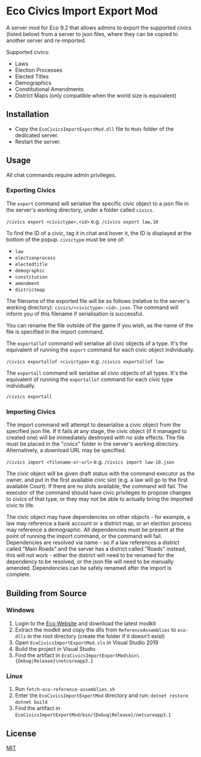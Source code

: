 # Eco Civics Import Export Mod
A server mod for Eco 9.2 that allows admins to export the supported civics (listed below) from a server to json files, where they can be copied to another server and re-imported.

Supported civics:
- Laws
- Election Processes
- Elected Titles
- Demographics
- Constitutional Amendments
- District Maps (only compatible when the world size is equivalent)

## Installation

- Copy the `EcoCivicsImportExportMod.dll` file to `Mods` folder of the dedicated server.
- Restart the server.

## Usage

All chat commands require admin privileges.

### Exporting Civics
The `export` command will serialise the specific civic object to a json file in the server's working directory, under a folder called `civics`.

`/civics export <civictype>,<id>`
e.g. `/civics export law,10`

To find the ID of a civic, tag it in chat and hover it, the ID is displayed at the bottom of the popup.
`civictype` must be one of:
- `law`
- `electionprocess`
- `electedtitle`
- `demographic`
- `constitution`
- `amendment`
- `districtmap`

The filename of the exported file will be as follows (relative to the server's working directory): `civics/<civictype>-<id>.json`. The command will inform you of this filename if serialisation is successful.

You can rename the file outside of the game if you wish, as the name of the file is specified in the import command.

The `exportallof` command will serialise all civic objects of a type. It's the equivalent of running the `export` command for each civic object individually.

`/civics exportallof <civictype>`
e.g. `/civics exportallof law`

The `exportall` command will serialise all civic objects of all types. It's the equivalent of running the `exportallof` command for each civic type individually.

`/civics exportall`

### Importing Civics
The import command will attempt to deserialise a civic object from the specified json file. If it fails at any stage, the civic object (if it managed to created one) will be immediately destroyed with no side effects. The file must be placed in the "civics" folder in the server's working directory. Alternatively, a download URL may be specified.

`/civics import <filename-or-url>`
e.g. `/civics import law-10.json`

The civic object will be given draft status with the command executor as the owner, and put in the first available civic slot (e.g. a law will go to the first available Court). If there are no slots available, the command will fail. The executor of the command should have civic privileges to propose changes to civics of that type, or they may not be able to actually bring the imported civic to life.

The civic object may have dependencies on other objects - for example, a law may reference a bank account or a district map, or an election process may reference a demographic. All dependencies must be present at the point of running the import command, or the command will fail. Dependencies are resolved via name - so if a law references a district called "Main Roads" and the server has a district called "Roads" instead, this will not work - either the district will need to be renamed for the dependency to be resolved, or the json file will need to be manually amended. Dependencies can be safely renamed after the import is complete.

## Building from Source

### Windows

1. Login to the [Eco Website](https://play.eco/) and download the latest modkit
2. Extract the modkit and copy the dlls from `ReferenceAssemblies` to `eco-dlls` in the root directory (create the folder if it doesn't exist)
3. Open `EcoCivicsImportExportMod.sln` in Visual Studio 2019
4. Build the project in Visual Studio
5. Find the artifact in `EcoCivicsImportExportMod\bin\{Debug|Release}\netcoreapp3.1`

### Linux

1. Run `fetch-eco-reference-assemblies.sh`
2. Enter the `EcoCivicsImportExportMod` directory and run:
`dotnet restore`
`dotnet build`
3. Find the artifact in `EcoCivicsImportExportMod/bin/{Debug|Release}/netcoreapp3.1`

## License
[MIT](https://choosealicense.com/licenses/mit/)